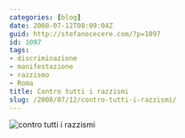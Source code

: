 ```yaml
---
categories: [blog]
date: 2008-07-12T08:09:04Z
guid: http://stefanocecere.com/?p=1097
id: 1097
tags:
- discriminazione
- manifestazione
- razzismo
- Roma
title: Contro tutti i razzismi
slug: /2008/07/12/contro-tutti-i-razzismi/
---
```


<img class="aligncenter" src="http://c234.net/info/wp-content/uploads/2008/07/volantino12luglio.jpg" alt="contro tutti i razzismi" />